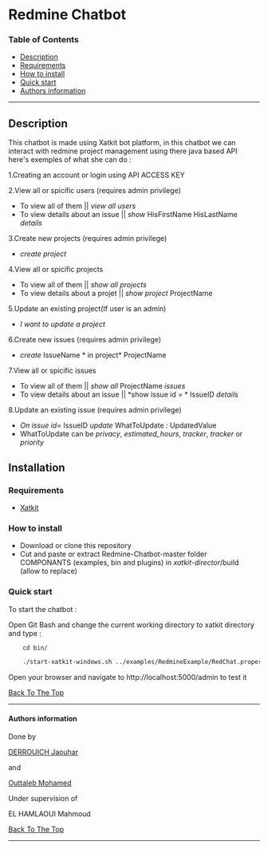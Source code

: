 # Redmine Chatbot

### Table of Contents
 
- [Description](#description)
- [Requirements](#Requirements)
- [How to install](#How-to-install)
- [Quick start](#Quick-start)
- [Authors information](#Authors-information)

---

## Description

This chatbot is made using Xatkit bot platform, in this chatbot we can interact with redmine project management using there java based API 
here's exemples of what she can do :

1.Creating an account or login using API ACCESS KEY

2.View all or spicific users (requires admin privilege)
+ To view all of them || *view all users*
+ To view details about an issue || *show* HisFirstName HisLastName *details*

3.Create new projects (requires admin privilege)
+ *create project*

4.View all or spicific projects
+ To view all of them || *show all projects*
+ To view details about a projet || *show project* ProjectName

5.Update an existing project(If user is an admin)
+ *I want to update a project*

6.Create new issues (requires admin privilege)
+ *create* IssueName * in project* ProjectName

7.View all or spicific issues
+ To view all of them || *show all* ProjectName *issues*
+ To view details about an issue || *show issue id = * IssueID *details*

8.Update an existing issue (requires admin privilege)
+ *On issue id=* IssueID *update* WhatToUpdate *:* UpdatedValue
+ WhatToUpdate can be *privacy*, *estimated_hours*, *tracker*, *tracker* or *priority*

## Installation

### Requirements

+ [Xatkit](https://github.com/xatkit-bot-platform/xatkit/wiki/Build-Xatkit)


### How to install

+ Download or clone this repository 
+ Cut and paste or extract Redmine-Chatbot-master folder COMPONANTS (examples, bin and plugins) in *xatkit-director*/build (allow to replace) 

### Quick start
To start the chatbot :

Open Git Bash and change the current working directory to xatkit directory and type :

```html
    cd bin/

    ./start-xatkit-windows.sh ../examples/RedmineExample/RedChat.properties
```
Open your browser and navigate to http://localhost:5000/admin to test it

[Back To The Top](#Redmine-Chatbot)

---
#### Authors information
Done by 

[DERROUICH Jaouhar ](https://www.facebook.com/jaouharderrouich/)

and

[Outtaleb Mohamed ](https://www.facebook.com/mohamed.naya/)

Under supervision of 

 EL HAMLAOUI Mahmoud
 
[Back To The Top](#Redmine-Chatbot)

___

